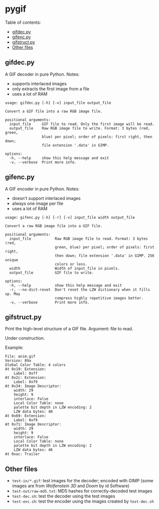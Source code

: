 # pygif

Table of contents:
* [gifdec.py](#gifdecpy)
* [gifenc.py](#gifencpy)
* [gifstruct.py](#gifstructpy)
* [Other files](#other-files)

## gifdec.py
A GIF decoder in pure Python. Notes:
* supports interlaced images
* only extracts the first image from a file
* uses a lot of RAM

```
usage: gifdec.py [-h] [-v] input_file output_file

Convert a GIF file into a raw RGB image file.

positional arguments:
  input_file     GIF file to read. Only the first image will be read.
  output_file    Raw RGB image file to write. Format: 3 bytes (red, green,
                 blue) per pixel; order of pixels: first right, then down;
                 file extension '.data' in GIMP.

options:
  -h, --help     show this help message and exit
  -v, --verbose  Print more info.
```

## gifenc.py
A GIF encoder in pure Python. Notes:
* doesn't support interlaced images
* always one image per file
* uses a lot of RAM

```
usage: gifenc.py [-h] [-r] [-v] input_file width output_file

Convert a raw RGB image file into a GIF file.

positional arguments:
  input_file           Raw RGB image file to read. Format: 3 bytes (red,
                       green, blue) per pixel; order of pixels: first right,
                       then down; file extension '.data' in GIMP. 256 unique
                       colors or less.
  width                Width of input_file in pixels.
  output_file          GIF file to write.

options:
  -h, --help           show this help message and exit
  -r, --no-dict-reset  Don't reset the LZW dictionary when it fills up. May
                       compress highly repetitive images better.
  -v, --verbose        Print more info.
```

## gifstruct.py
Print the high-level structure of a GIF file. Argument: file to read.

Under construction.

Example:
```
File: anim.gif
Version: 89a
Global Color Table: 4 colors
At 0x19: Extension:
    Label: 0xff
At 0x2c: Extension:
    Label: 0xf9
At 0x34: Image Descriptor:
    width: 29
    height: 9
    interlace: False
    Local Color Table: none
    palette bit depth in LZW encoding: 2
    LZW data bytes: 40
At 0x69: Extension:
    Label: 0xf9
At 0x71: Image Descriptor:
    width: 29
    height: 9
    interlace: False
    Local Color Table: none
    palette bit depth in LZW encoding: 2
    LZW data bytes: 46
At 0xac: Trailer
```

## Other files
* `test-in/*.gif`: test images for the decoder; encoded with GIMP (some images are from *Wolfenstein 3D* and *Doom* by id Software)
* `test-out/raw-md5.txt`: MD5 hashes for correctly-decoded test images
* `test-dec.sh`: test the decoder using the test images
* `test-enc.sh`: test the encoder using the images created by `test-dec.sh`
